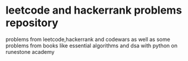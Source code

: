 # leetcode and hackerrank problems repository 
problems from leetcode,hackerrank and codewars as well as some problems from books like essential algorithms and dsa with python on runestone academy 